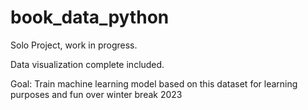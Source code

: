 # book_data_python

Solo Project, work in progress.

Data visualization complete included.

Goal: Train machine learning model based on this dataset for learning purposes and fun over winter break 2023

